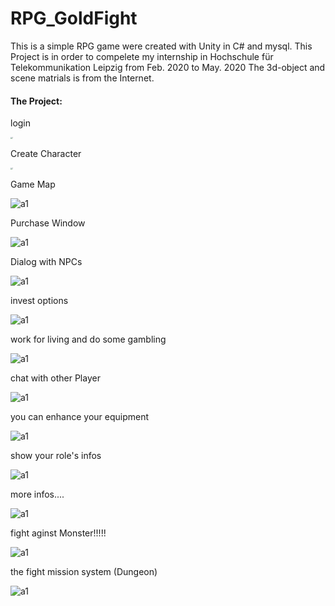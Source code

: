 # RPG_GoldFight
This is a simple RPG game were created with Unity in C# and mysql.
This Project is in order to compelete my internship in Hochschule für Telekommunikation Leipzig from Feb. 2020 to May. 2020
The 3d-object and scene matrials is from the Internet.



#### The Project:

login 

<img src="show_pics\a1.png" alt="1" style="zoom:20%;" />

Create Character

<img src="show_pics\a2.png" alt="1" style="zoom:20%;" />



Game Map

![a1](show_pics\a3.png)

Purchase Window

![a1](show_pics\a4.png)

Dialog with NPCs

![a1](show_pics\a6.png)

invest options

![a1](show_pics\a7.png)

work for living and do some gambling

![a1](show_pics\a8.png)

chat with other Player

![a1](show_pics\a9.png)

you can enhance your equipment

![a1](show_pics\a10.png)

show your role's infos

![a1](show_pics\a11.png)

more infos....

![a1](show_pics\a12.png)

fight aginst Monster!!!!!

![a1](show_pics\a13.png)

the fight mission system (Dungeon)

![a1](show_pics\a14.png)







